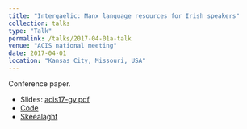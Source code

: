 ```yaml
---
title: "Intergaelic: Manx language resources for Irish speakers"
collection: talks
type: "Talk"
permalink: /talks/2017-04-01a-talk
venue: "ACIS national meeting"
date: 2017-04-01
location: "Kansas City, Missouri, USA"
---
```


Conference paper.

* Slides: [acis17-gv.pdf](/files/acis17-gv.pdf)
* [Code](/software/2016-02-02-software)
* [Skeealaght](/software/2016-07-26-software)
